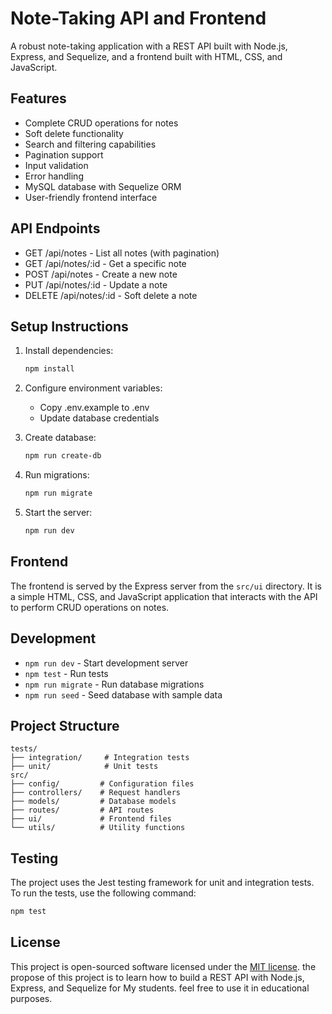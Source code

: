 # Note-Taking API and Frontend

A robust note-taking application with a REST API built with Node.js, Express, and Sequelize, and a frontend built with HTML, CSS, and JavaScript.

## Features

- Complete CRUD operations for notes
- Soft delete functionality
- Search and filtering capabilities
- Pagination support
- Input validation
- Error handling
- MySQL database with Sequelize ORM
- User-friendly frontend interface

## API Endpoints

- GET /api/notes - List all notes (with pagination)
- GET /api/notes/:id - Get a specific note
- POST /api/notes - Create a new note
- PUT /api/notes/:id - Update a note
- DELETE /api/notes/:id - Soft delete a note

## Setup Instructions

1. Install dependencies:
   ```bash
   npm install
   ```

2. Configure environment variables:
   - Copy .env.example to .env
   - Update database credentials

3. Create database:
   ```bash
   npm run create-db
   ```

4. Run migrations:
   ```bash
   npm run migrate
   ```

5. Start the server:
   ```bash
   npm run dev
   ```

## Frontend

The frontend is served by the Express server from the `src/ui` directory. It is a simple HTML, CSS, and JavaScript application that interacts with the API to perform CRUD operations on notes.

## Development

- `npm run dev` - Start development server
- `npm test` - Run tests
- `npm run migrate` - Run database migrations
- `npm run seed` - Seed database with sample data

## Project Structure

```
tests/
├── integration/     # Integration tests
├── unit/            # Unit tests
src/
├── config/         # Configuration files
├── controllers/    # Request handlers
├── models/         # Database models
├── routes/         # API routes
├── ui/             # Frontend files
└── utils/          # Utility functions
```
## Testing

The project uses the Jest testing framework for unit and integration tests. To run the tests, use the following command:

```bash
npm test
```

## License

This project is open-sourced software licensed under the [MIT license](https://opensource.org/licenses/MIT).
the propose of this project is to learn how to build a REST API with Node.js, Express, and Sequelize for My students. feel free to use it in educational purposes.